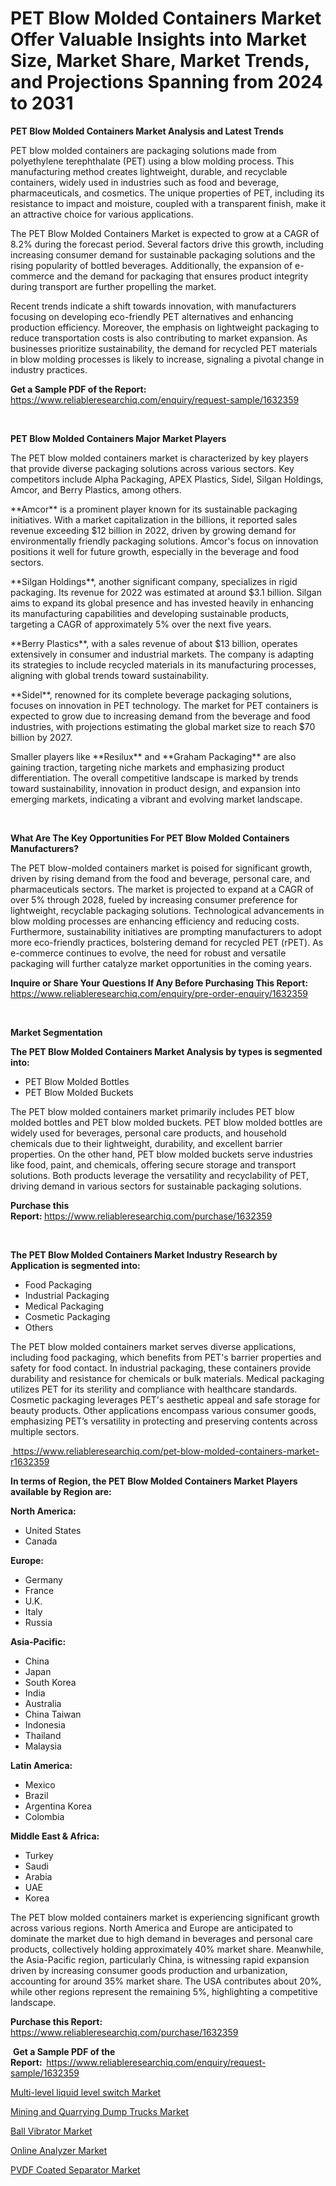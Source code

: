 <p><h1>PET Blow Molded Containers Market Offer Valuable Insights into Market Size, Market Share, Market Trends, and Projections Spanning from 2024 to 2031</h1></p><p><strong>PET Blow Molded Containers Market Analysis and Latest Trends</strong></p>
<p><p>PET blow molded containers are packaging solutions made from polyethylene terephthalate (PET) using a blow molding process. This manufacturing method creates lightweight, durable, and recyclable containers, widely used in industries such as food and beverage, pharmaceuticals, and cosmetics. The unique properties of PET, including its resistance to impact and moisture, coupled with a transparent finish, make it an attractive choice for various applications.</p><p>The PET Blow Molded Containers Market is expected to grow at a CAGR of 8.2% during the forecast period. Several factors drive this growth, including increasing consumer demand for sustainable packaging solutions and the rising popularity of bottled beverages. Additionally, the expansion of e-commerce and the demand for packaging that ensures product integrity during transport are further propelling the market. </p><p>Recent trends indicate a shift towards innovation, with manufacturers focusing on developing eco-friendly PET alternatives and enhancing production efficiency. Moreover, the emphasis on lightweight packaging to reduce transportation costs is also contributing to market expansion. As businesses prioritize sustainability, the demand for recycled PET materials in blow molding processes is likely to increase, signaling a pivotal change in industry practices.</p></p>
<p><strong>Get a Sample PDF of the Report:&nbsp;</strong> <a href="https://www.reliableresearchiq.com/enquiry/request-sample/1632359?utm_campaign=1144&utm_medium=2&utm_source=Github&utm_content=ia&utm_term=27102024&utm_id=pet-blow-molded-containers">https://www.reliableresearchiq.com/enquiry/request-sample/1632359</a></p>
<p>&nbsp;</p>
<p><strong>PET Blow Molded Containers Major Market Players</strong></p>
<p><p>The PET blow molded containers market is characterized by key players that provide diverse packaging solutions across various sectors. Key competitors include Alpha Packaging, APEX Plastics, Sidel, Silgan Holdings, Amcor, and Berry Plastics, among others.</p><p>**Amcor** is a prominent player known for its sustainable packaging initiatives. With a market capitalization in the billions, it reported sales revenue exceeding $12 billion in 2022, driven by growing demand for environmentally friendly packaging solutions. Amcor's focus on innovation positions it well for future growth, especially in the beverage and food sectors.</p><p>**Silgan Holdings**, another significant company, specializes in rigid packaging. Its revenue for 2022 was estimated at around $3.1 billion. Silgan aims to expand its global presence and has invested heavily in enhancing its manufacturing capabilities and developing sustainable products, targeting a CAGR of approximately 5% over the next five years.</p><p>**Berry Plastics**, with a sales revenue of about $13 billion, operates extensively in consumer and industrial markets. The company is adapting its strategies to include recycled materials in its manufacturing processes, aligning with global trends toward sustainability.</p><p>**Sidel**, renowned for its complete beverage packaging solutions, focuses on innovation in PET technology. The market for PET containers is expected to grow due to increasing demand from the beverage and food industries, with projections estimating the global market size to reach $70 billion by 2027.</p><p>Smaller players like **Resilux** and **Graham Packaging** are also gaining traction, targeting niche markets and emphasizing product differentiation. The overall competitive landscape is marked by trends toward sustainability, innovation in product design, and expansion into emerging markets, indicating a vibrant and evolving market landscape.</p></p>
<p>&nbsp;</p>
<p><strong>What Are The Key Opportunities For PET Blow Molded Containers Manufacturers?</strong></p>
<p><p>The PET blow-molded containers market is poised for significant growth, driven by rising demand from the food and beverage, personal care, and pharmaceuticals sectors. The market is projected to expand at a CAGR of over 5% through 2028, fueled by increasing consumer preference for lightweight, recyclable packaging solutions. Technological advancements in blow molding processes are enhancing efficiency and reducing costs. Furthermore, sustainability initiatives are prompting manufacturers to adopt more eco-friendly practices, bolstering demand for recycled PET (rPET). As e-commerce continues to evolve, the need for robust and versatile packaging will further catalyze market opportunities in the coming years.</p></p>
<p><strong>Inquire or Share Your Questions If Any Before Purchasing This Report:</strong> <a href="https://www.reliableresearchiq.com/enquiry/pre-order-enquiry/1632359?utm_campaign=1144&utm_medium=2&utm_source=Github&utm_content=ia&utm_term=27102024&utm_id=pet-blow-molded-containers">https://www.reliableresearchiq.com/enquiry/pre-order-enquiry/1632359</a></p>
<p>&nbsp;</p>
<p><strong>Market Segmentation</strong></p>
<p><strong>The PET Blow Molded Containers Market Analysis by types is segmented into:</strong></p>
<p><ul><li>PET Blow Molded Bottles</li><li>PET Blow Molded Buckets</li></ul></p>
<p><p>The PET blow molded containers market primarily includes PET blow molded bottles and PET blow molded buckets. PET blow molded bottles are widely used for beverages, personal care products, and household chemicals due to their lightweight, durability, and excellent barrier properties. On the other hand, PET blow molded buckets serve industries like food, paint, and chemicals, offering secure storage and transport solutions. Both products leverage the versatility and recyclability of PET, driving demand in various sectors for sustainable packaging solutions.</p></p>
<p><strong>Purchase this Report:&nbsp;</strong><a href="https://www.reliableresearchiq.com/purchase/1632359?utm_campaign=1144&utm_medium=2&utm_source=Github&utm_content=ia&utm_term=27102024&utm_id=pet-blow-molded-containers">https://www.reliableresearchiq.com/purchase/1632359</a></p>
<p>&nbsp;</p>
<p><strong>The PET Blow Molded Containers Market Industry Research by Application is segmented into:</strong></p>
<p><ul><li>Food Packaging</li><li>Industrial Packaging</li><li>Medical Packaging</li><li>Cosmetic Packaging</li><li>Others</li></ul></p>
<p><p>The PET blow molded containers market serves diverse applications, including food packaging, which benefits from PET's barrier properties and safety for food contact. In industrial packaging, these containers provide durability and resistance for chemicals or bulk materials. Medical packaging utilizes PET for its sterility and compliance with healthcare standards. Cosmetic packaging leverages PET's aesthetic appeal and safe storage for beauty products. Other applications encompass various consumer goods, emphasizing PET’s versatility in protecting and preserving contents across multiple sectors.</p></p>
<p><a href="https://www.reliableresearchiq.com/pet-blow-molded-containers-market-r1632359?utm_campaign=1144&utm_medium=2&utm_source=Github&utm_content=ia&utm_term=27102024&utm_id=pet-blow-molded-containers">&nbsp;https://www.reliableresearchiq.com/pet-blow-molded-containers-market-r1632359</a></p>
<p><strong>In terms of Region, the PET Blow Molded Containers Market Players available by Region are:</strong></p>
<p>
    <p> <strong> North America: </strong>
        <ul>
            <li>United States</li>
            <li>Canada</li>
        </ul>
        </p> 
    <p> <strong> Europe: </strong>
        <ul>
            <li>Germany</li>
            <li>France</li>
            <li>U.K.</li>
            <li>Italy</li>
            <li>Russia</li>
        </ul>
        </p> 
    <p> <strong> Asia-Pacific: </strong>
        <ul>
            <li>China</li>
            <li>Japan</li>
            <li>South Korea</li>
            <li>India</li>
            <li>Australia</li>
            <li>China Taiwan</li>
            <li>Indonesia</li>
            <li>Thailand</li>
            <li>Malaysia</li>
        </ul>
        </p> 
    <p> <strong> Latin America: </strong>
        <ul>
            <li>Mexico</li>
            <li>Brazil</li>
            <li>Argentina Korea</li>
            <li>Colombia</li>
        </ul>
        </p> 
    <p> <strong> Middle East & Africa: </strong>
        <ul>
            <li>Turkey</li>
            <li>Saudi</li>
            <li>Arabia</li>
            <li>UAE</li>
            <li>Korea</li>
        </ul>
    </p>
    </p>
<p><p>The PET blow molded containers market is experiencing significant growth across various regions. North America and Europe are anticipated to dominate the market due to high demand in beverages and personal care products, collectively holding approximately 40% market share. Meanwhile, the Asia-Pacific region, particularly China, is witnessing rapid expansion driven by increasing consumer goods production and urbanization, accounting for around 35% market share. The USA contributes about 20%, while other regions represent the remaining 5%, highlighting a competitive landscape.</p></p>
<p><strong>Purchase this Report: </strong><a href="https://www.reliableresearchiq.com/purchase/1632359?utm_campaign=1144&utm_medium=2&utm_source=Github&utm_content=ia&utm_term=27102024&utm_id=pet-blow-molded-containers">https://www.reliableresearchiq.com/purchase/1632359</a></p>
<p>&nbsp;<strong>Get a Sample PDF of the Report:&nbsp;&nbsp;</strong><a href="https://www.reliableresearchiq.com/enquiry/request-sample/1632359?utm_campaign=1144&utm_medium=2&utm_source=Github&utm_content=ia&utm_term=27102024&utm_id=pet-blow-molded-containers">https://www.reliableresearchiq.com/enquiry/request-sample/1632359</a></p>
<p><strong></strong></p>
<p><p><a href="https://github.com/kaceycoody4m/Market-Research-Report-List-1/blob/main/multi-level-liquid-level-switch-market.md?utm_campaign=1144&utm_medium=2&utm_source=Github&utm_content=ia&utm_term=27102024&utm_id=pet-blow-molded-containers">Multi-level liquid level switch Market</a></p><p><a href="https://issuu.com/reportprime-2/docs/mining-and-quarrying-dump-trucks-ma_19693044c87897?utm_campaign=1144&utm_medium=2&utm_source=Github&utm_content=ia&utm_term=27102024&utm_id=pet-blow-molded-containers">Mining and Quarrying Dump Trucks Market</a></p><p><a href="https://www.linkedin.com/pulse/ball-vibrator-industry-resonance-55-amplification-across-l5tyc?utm_campaign=1144&utm_medium=2&utm_source=Github&utm_content=ia&utm_term=27102024&utm_id=pet-blow-molded-containers">Ball Vibrator Market</a></p><p><a href="https://www.linkedin.com/pulse/global-online-analyzer-market-landscape-future-trends-l6ypc?utm_campaign=1144&utm_medium=2&utm_source=Github&utm_content=ia&utm_term=27102024&utm_id=pet-blow-molded-containers">Online Analyzer Market</a></p><p><a href="https://github.com/sharitatri97/Market-Research-Report-List-1/blob/main/pvdf-coated-separator-market.md?utm_campaign=1144&utm_medium=2&utm_source=Github&utm_content=ia&utm_term=27102024&utm_id=pet-blow-molded-containers">PVDF Coated Separator Market</a></p></p>